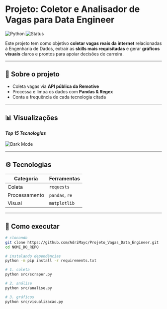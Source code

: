 # Projeto: Coletor e Analisador de Vagas para Data Engineer

![Python](https://img.shields.io/badge/Python-3.12-blue?logo=python)
![Status](https://img.shields.io/badge/Status-Concluído-brightgreen)

Este projeto tem como objetivo **coletar vagas reais da internet** relacionadas à Engenharia de Dados, extrair as **skills mais requisitadas** e gerar **gráficos visuais** claros e  prontos para apoiar decisões de carreira.

---

## 🔶 Sobre o projeto

- Coleta vagas via **API pública da Remotive**  
- Processa e limpa os dados com **Pandas & Regex**  
- Conta a frequência de cada tecnologia citada   

---

## 📊 Visualizações

#### *Top 15 Tecnologias*
![Dark Mode](output/grafico_dark_custom.png)

---

## ⚙️ Tecnologias

| Categoria | Ferramentas |
|-----------|-------------|
| Coleta    | `requests` |
| Processamento | `pandas`, `re` |
| Visual    | `matplotlib` |

---

## 🚀 Como executar

```bash
# clonando
git clone https://github.com/AdriMayc/Projeto_Vagas_Data_Engineer.git
cd NOME_DO_REPO

# instalando dependências
python -m pip install -r requirements.txt

# 1. coleta
python src/scraper.py

# 2. análise
python src/analise.py

# 3. gráficos
python src/visualizacao.py


